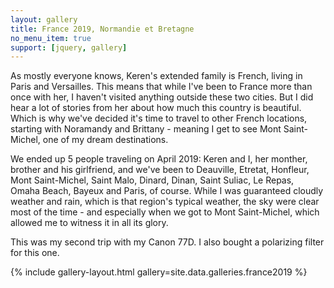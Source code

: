 ```yaml
---
layout: gallery
title: France 2019, Normandie et Bretagne
no_menu_item: true 
support: [jquery, gallery]
---
```


As mostly everyone knows, Keren's extended family is French, living in Paris and Versailles. This means that while I've been to France more than once with her, I haven't visited anything outside these two cities. But I did hear a lot of stories from her about how much this country is beautiful. Which is why we've decided it's time to travel to other French locations, starting with Noramandy and Brittany - meaning I get to see Mont Saint-Michel, one of my dream destinations. 

We ended up 5 people traveling on April 2019: Keren and I, her monther, brother and his girlfriend, and we've been to Deauville, Etretat, Honfleur, Mont Saint-Michel, Saint Malo, Dinard, Dinan, Saint Suliac, Le Repas, Omaha Beach, Bayeux and Paris, of course. While I was guaranteed cloudly weather and rain, which is that region's typical weather, the sky were clear most of the time - and especially when we got to Mont Saint-Michel, which allowed me to witness it in all its glory.

This was my second trip with my Canon 77D. I also bought a polarizing filter for this one.

{% include gallery-layout.html gallery=site.data.galleries.france2019 %}

